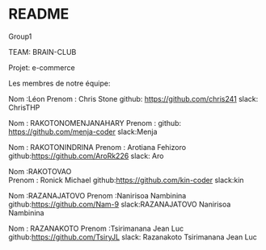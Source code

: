 # README
Group1

TEAM: BRAIN-CLUB

Projet: e-commerce

Les membres de notre équipe: 

Nom :Léon 
Prenom : Chris Stone
github: https://github.com/chris241
slack: ChrisTHP


Nom : RAKOTONOMENJANAHARY
Prenom :
github: https://github.com/menja-coder
slack:Menja

Nom : RAKOTONINDRINA
Prenom : Arotiana Fehizoro
github:https://github.com/AroRk226
slack: Aro

Nom :RAKOTOVAO	
Prenom : Ronick	Michael
github:https://github.com/kin-coder
slack:kin

Nom :RAZANAJATOVO
Prenom :Nanirisoa Nambinina
github:https://github.com/Nam-9
slack:RAZANAJATOVO Nanirisoa Nambinina

Nom : RAZANAKOTO
Prenom :Tsirimanana Jean Luc
github:https://github.com/TsiryJL
slack: Razanakoto Tsirimanana Jean Luc



